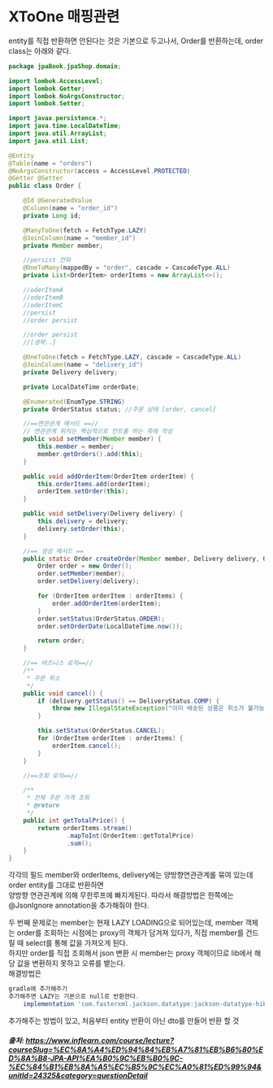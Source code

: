 # XToOne 매핑관련

entity를 직접 반환하면 안된다는 것은 기본으로 두고나서, Order를 반환하는데, order class는 아래와 같다.

```java
package jpaBook.jpaShop.domain;

import lombok.AccessLevel;
import lombok.Getter;
import lombok.NoArgsConstructor;
import lombok.Setter;

import javax.persistence.*;
import java.time.LocalDateTime;
import java.util.ArrayList;
import java.util.List;

@Entity
@Table(name = "orders")
@NoArgsConstructor(access = AccessLevel.PROTECTED)
@Getter @Setter
public class Order {

    @Id @GeneratedValue
    @Column(name = "order_id")
    private Long id;

    @ManyToOne(fetch = FetchType.LAZY)
    @JoinColumn(name = "member_id")
    private Member member;

    //persist 전파
    @OneToMany(mappedBy = "order", cascade = CascadeType.ALL)
    private List<OrderItem> orderItems = new ArrayList<>();

    //oderItemA
    //oderItemB
    //oderItemC
    //persist
    //order persist

    //order persist
    //[생략..]

    @OneToOne(fetch = FetchType.LAZY, cascade = CascadeType.ALL)
    @JoinColumn(name = "delivery_id")
    private Delivery delivery;

    private LocalDateTime orderDate;

    @Enumerated(EnumType.STRING)
    private OrderStatus status; //주문 상태 [order, cancel]

    //==연관관계 메서드 ==//
    // 연관관계 위치는 핵심적으로 컨트롤 하는 쪽에 작성
    public void setMember(Member member) {
        this.member = member;
        member.getOrders().add(this);
    }

    public void addOrderItem(OrderItem orderItem) {
        this.orderItems.add(orderItem);
        orderItem.setOrder(this);
    }

    public void setDelivery(Delivery delivery) {
        this.delivery = delivery;
        delivery.setOrder(this);
    }

    //== 생성 메서드 ==
    public static Order createOrder(Member member, Delivery delivery, OrderItem... orderItems) {
        Order order = new Order();
        order.setMember(member);
        order.setDelivery(delivery);

        for (OrderItem orderItem : orderItems) {
            order.addOrderItem(orderItem);
        }
        order.setStatus(OrderStatus.ORDER);
        order.setOrderDate(LocalDateTime.now());

        return order;
    }

    //== 비즈니스 로직==//
    /**
     * 주문 취소
     */
    public void cancel() {
        if (delivery.getStatus() == DeliveryStatus.COMP) {
            throw new IllegalStateException("이미 배송된 상품은 취소가 불가능합니다.");
        }

        this.setStatus(OrderStatus.CANCEL);
        for (OrderItem orderItem : orderItems) {
            orderItem.cancel();
        }
    }

    //==조회 로직==//

    /**
     * 전체 주문 가격 조회
     * @return
     */
    public int getTotalPrice() {
        return orderItems.stream()
                .mapToInt(OrderItem::getTotalPrice)
                .sum();
    }
}
```
각각의 필드 member와 orderItems, delivery에는 양방향연관관계롤 묶여 있는데 order entity를 그대로 반환하면     
양방향 연관관계에 의해 무한루프에 빠지게된다. 따라서 해결방법은 한쪽에는 @JsonIgnore annotation을 추가해줘야 한다.     


두 번째 문제로는 member는 현재 LAZY LOADING으로 되어있는데, member 객체는 order를 조회하는 시점에는 proxy의 객체가 담겨져 있다가, 
직접 member를 건드릴 때 select를 통해 값을 가져오게 된다.    
하지만 order를 직접 조회해서 json 변환 시 member는 proxy 객체이므로 lib에서 해당 값을 변환하지 못하고 오류를 뱉는다.     
해결방법은 
```gradle
gradle에 추가해주기 
추가해주면 LAZY는 기본으로 null로 반환한다.
	implementation 'com.fasterxml.jackson.datatype:jackson-datatype-hibernate5'
```
추가해주는 방법이 있고, 처음부터 entity 반환이 아닌 dto를 만들어 반환 할 것

##### 출처: https://www.inflearn.com/course/lecture?courseSlug=%EC%8A%A4%ED%94%84%EB%A7%81%EB%B6%80%ED%8A%B8-JPA-API%EA%B0%9C%EB%B0%9C-%EC%84%B1%EB%8A%A5%EC%B5%9C%EC%A0%81%ED%99%94&unitId=24325&category=questionDetail
